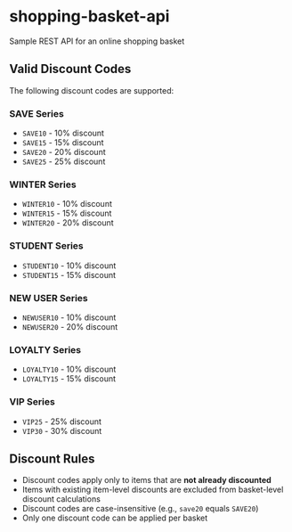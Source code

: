 # shopping-basket-api
Sample REST API for an online shopping basket

## Valid Discount Codes

The following discount codes are supported:

### SAVE Series
- `SAVE10` - 10% discount
- `SAVE15` - 15% discount  
- `SAVE20` - 20% discount
- `SAVE25` - 25% discount

### WINTER Series
- `WINTER10` - 10% discount
- `WINTER15` - 15% discount
- `WINTER20` - 20% discount

### STUDENT Series
- `STUDENT10` - 10% discount
- `STUDENT15` - 15% discount

### NEW USER Series
- `NEWUSER10` - 10% discount
- `NEWUSER20` - 20% discount

### LOYALTY Series
- `LOYALTY10` - 10% discount
- `LOYALTY15` - 15% discount

### VIP Series
- `VIP25` - 25% discount
- `VIP30` - 30% discount

## Discount Rules

- Discount codes apply only to items that are **not already discounted**
- Items with existing item-level discounts are excluded from basket-level discount calculations
- Discount codes are case-insensitive (e.g., `save20` equals `SAVE20`)
- Only one discount code can be applied per basket
